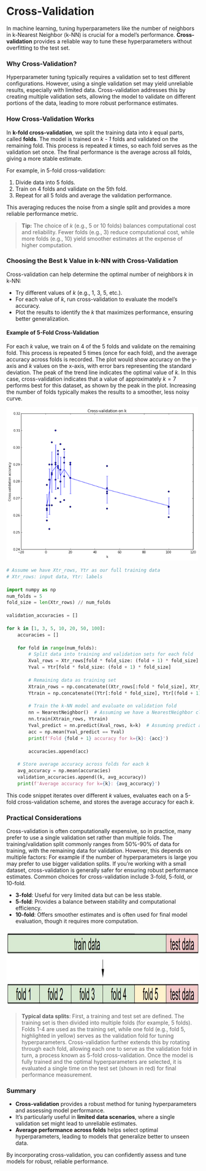 # Cross-Validation

In machine learning, tuning hyperparameters like the number of neighbors in k-Nearest Neighbor (k-NN) is crucial for a model’s performance. **Cross-validation** provides a reliable way to tune these hyperparameters without overfitting to the test set.

### Why Cross-Validation?

Hyperparameter tuning typically requires a validation set to test different configurations. However, using a single validation set may yield unreliable results, especially with limited data. Cross-validation addresses this by creating multiple validation sets, allowing the model to validate on different portions of the data, leading to more robust performance estimates.

### How Cross-Validation Works

In **k-fold cross-validation**, we split the training data into _k_ equal parts, called **folds**. The model is trained on _k - 1_ folds and validated on the remaining fold. This process is repeated _k_ times, so each fold serves as the validation set once. The final performance is the average across all folds, giving a more stable estimate.

For example, in 5-fold cross-validation:

1.  Divide data into 5 folds.
2.  Train on 4 folds and validate on the 5th fold.
3.  Repeat for all 5 folds and average the validation performance.

This averaging reduces the noise from a single split and provides a more reliable performance metric.

> **Tip:** The choice of _k_ (e.g., 5 or 10 folds) balances computational cost and reliability. Fewer folds (e.g., 3) reduce computational cost, while more folds (e.g., 10) yield smoother estimates at the expense of higher computation.

### Choosing the Best k Value in k-NN with Cross-Validation

Cross-validation can help determine the optimal number of neighbors _k_ in k-NN:

-   Try different values of _k_ (e.g., 1, 3, 5, etc.).
-   For each value of _k_, run cross-validation to evaluate the model’s accuracy.
-   Plot the results to identify the _k_ that maximizes performance, ensuring better generalization.

#### Example of 5-Fold Cross-Validation

For each $k$ value, we train on 4 of the 5 folds and validate on the remaining fold. This process is repeated 5 times (once for each fold), and the average accuracy across folds is recorded. The plot would show accuracy on the y-axis and $k$ values on the x-axis, with error bars representing the standard deviation. The peak of the trend line indicates the optimal value of $k$. In this case, cross-validation indicates that a value of approximately $k = 7$ performs best for this dataset, as shown by the peak in the plot. Increasing the number of folds typically makes the results to a smoother, less noisy curve.

<img src="Cross-validation plot.png" alt="Cross-validation plot" width="500" height="400"/>

```python
# Assume we have Xtr_rows, Ytr as our full training data
# Xtr_rows: input data, Ytr: labels

import numpy as np
num_folds = 5
fold_size = len(Xtr_rows) // num_folds

validation_accuracies = []

for k in [1, 3, 5, 10, 20, 50, 100]:
    accuracies = []
    
    for fold in range(num_folds):
        # Split data into training and validation sets for each fold
        Xval_rows = Xtr_rows[fold * fold_size: (fold + 1) * fold_size]
        Yval = Ytr[fold * fold_size: (fold + 1) * fold_size]
        
        # Remaining data as training set
        Xtrain_rows = np.concatenate((Xtr_rows[:fold * fold_size], Xtr_rows[(fold + 1) * fold_size:]), axis=0)
        Ytrain = np.concatenate((Ytr[:fold * fold_size], Ytr[(fold + 1) * fold_size:]), axis=0)
        
        # Train the k-NN model and evaluate on validation fold
        nn = NearestNeighbor()  # Assuming we have a NearestNeighbor class
        nn.train(Xtrain_rows, Ytrain)
        Yval_predict = nn.predict(Xval_rows, k=k)  # Assuming predict accepts a k parameter
        acc = np.mean(Yval_predict == Yval)
        print(f'Fold {fold + 1} accuracy for k={k}: {acc}')
        
        accuracies.append(acc)
    
    # Store average accuracy across folds for each k
    avg_accuracy = np.mean(accuracies)
    validation_accuracies.append((k, avg_accuracy))
    print(f'Average accuracy for k={k}: {avg_accuracy}')
```
This code snippet iterates over different _k_ values, evaluates each on a 5-fold cross-validation scheme, and stores the average accuracy for each _k_.

### Practical Considerations

Cross-validation is often computationally expensive, so in practice, many prefer to use a single validation set rather than multiple folds. The training/validation split commonly ranges from 50%-90% of data for training, with the remaining data for validation. However, this depends on multiple factors: For example if the number of hyperparameters is large you may prefer to use bigger validation splits. If you’re working with a small dataset, cross-validation is generally safer for ensuring robust performance estimates. Common choices for cross-validation include 3-fold, 5-fold, or 10-fold.

-   **3-fold**: Useful for very limited data but can be less stable.
-   **5-fold**: Provides a balance between stability and computational efficiency.
-   **10-fold**: Offers smoother estimates and is often used for final model evaluation, though it requires more computation.

<img src="data splits.jpeg" alt="data splits" width="800" height="200"/>

> **Typical data splits**: First, a training and test set are defined. The training set is then divided into multiple folds (for example, 5 folds). Folds 1-4 are used as the training set, while one fold (e.g., fold 5, highlighted in yellow) serves as the validation fold for tuning hyperparameters. Cross-validation further extends this by rotating through each fold, allowing each one to serve as the validation fold in turn, a process known as 5-fold cross-validation. Once the model is fully trained and the optimal hyperparameters are selected, it is evaluated a single time on the test set (shown in red) for final performance measurement.

### Summary

-   **Cross-validation** provides a robust method for tuning hyperparameters and assessing model performance.
-   It’s particularly useful in **limited data scenarios**, where a single validation set might lead to unreliable estimates.
-   **Average performance across folds** helps select optimal hyperparameters, leading to models that generalize better to unseen data.

By incorporating cross-validation, you can confidently assess and tune models for robust, reliable performance.
